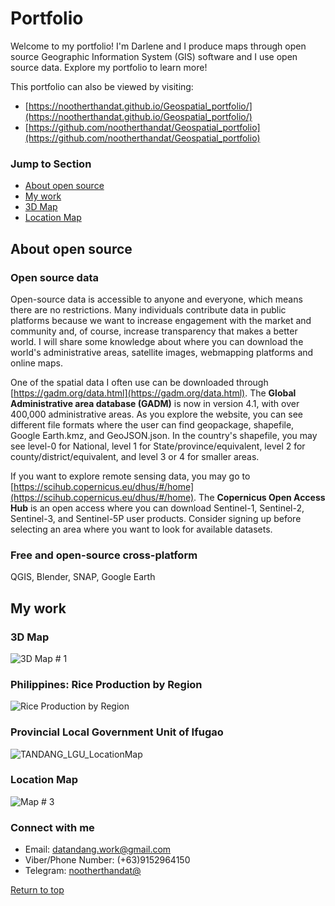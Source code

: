 # Portfolio
Welcome to my portfolio! I'm Darlene and I produce maps through open source Geographic Information System (GIS) software and I use open source data. Explore my portfolio to learn more!

This portfolio can also be viewed by visiting:
- [https://nootherthandat.github.io/Geospatial_portfolio/](https://nootherthandat.github.io/Geospatial_portfolio/)
- [https://github.com/nootherthandat/Geospatial_portfolio](https://github.com/nootherthandat/Geospatial_portfolio)

### Jump to Section
- [About open source](#about-open-source) 
- [My work](#my-work)
- [3D Map](#3d-map)
- [Location Map](#location-map)


## About open source
### Open source data
Open-source data is accessible to anyone and everyone, which means there are no restrictions. Many individuals contribute data in public platforms because we want to increase engagement with the market and community and, of course, increase transparency that makes a better world. I will share some knowledge about where you can download the world's administrative areas, satellite images, webmapping platforms and online maps.

One of the spatial data I often use can be downloaded through [https://gadm.org/data.html](https://gadm.org/data.html). The **Global Administrative area database (GADM)** is now in version 4.1, with over 400,000 administrative areas. As you explore the website, you can see different file formats where the user can find geopackage, shapefile, Google Earth.kmz, and GeoJSON.json. In the country's shapefile, you may see level-0 for National, level 1 for State/province/equivalent, level 2 for county/district/equivalent, and level 3 or 4 for smaller areas.

If you want to explore remote sensing data, you may go to [https://scihub.copernicus.eu/dhus/#/home](https://scihub.copernicus.eu/dhus/#/home). The **Copernicus Open Access Hub** is an open access where you can download Sentinel-1, Sentinel-2, Sentinel-3, and Sentinel-5P user products. Consider signing up before selecting an area where you want to look for available datasets.

### Free and open-source cross-platform
QGIS, Blender, SNAP, Google Earth


## My work

### 3D Map
![3D Map # 1](https://github.com/nootherthandat/GIS_portfolio/assets/127082034/a764a321-483e-4b90-ad61-dee7b8272493)


### Philippines: Rice Production by Region
![Rice Production by Region](https://github.com/nootherthandat/GIS_portfolio/assets/127082034/2174a913-216a-45d9-9803-d10eb4946d7a)


### Provincial Local Government Unit of Ifugao
![TANDANG_LGU_LocationMap](https://github.com/nootherthandat/GIS_portfolio/assets/127082034/f0f9b68a-8ca5-4697-be44-28513ee212f6)


### Location Map
![Map # 3](https://github.com/nootherthandat/GIS_portfolio/assets/127082034/f903b4a7-37a6-4523-b5a6-69526383fb68)

### Connect with me 
- Email: datandang.work@gmail.com
- Viber/Phone Number: (+63)9152964150
- Telegram: [nootherthandat@](https://t.me/nootherthandat)

[Return to top](#jump-to-section)

<!---
nootherthandat/nootherthandat is a ✨ special ✨ repository because its `README.md` (this file) appears on your GitHub profile.
You can click the Preview link to take a look at your changes.
--->
